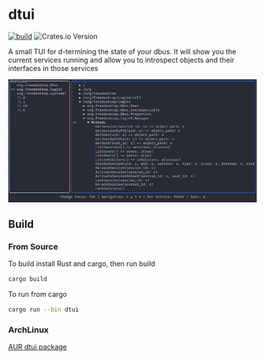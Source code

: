 # dtui
[![build](https://github.com/Troels51/dtui/actions/workflows/build.yml/badge.svg)](https://github.com/Troels51/dtui/actions/workflows/build.yml)
![Crates.io Version](https://img.shields.io/crates/v/dtui?link=https%3A%2F%2Fcrates.io%2Fcrates%2Fdtui)

A small TUI for d-termining the state of your dbus.
It will show you the current services running and allow you to introspect objects and their interfaces in those services

![Example](/images/dtui.png)

## Build
### From Source
To build install Rust and cargo, then run build
```sh
cargo build
```

To run from cargo
```sh
cargo run --bin dtui
```

### ArchLinux
[AUR dtui package](https://aur.archlinux.org/packages/dtui)
